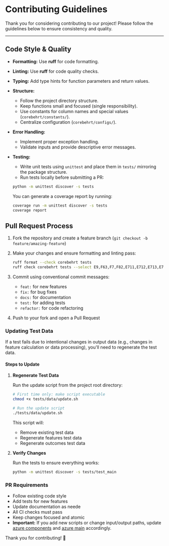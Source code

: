 # Contributing Guidelines

Thank you for considering contributing to our project! Please follow the guidelines below to ensure consistency and quality.

---

## Code Style & Quality

- **Formatting:** Use **ruff** for code formatting.
- **Linting:** Use **ruff** for code quality checks.
- **Typing:** Add type hints for function parameters and return values.
- **Structure:**  
  - Follow the project directory structure.  
  - Keep functions small and focused (single responsibility).  
  - Use constants for column names and special values (`corebehrt/constants/`).  
  - Centralize configuration (`corebehrt/configs/`).  
- **Error Handling:**  
  - Implement proper exception handling.  
  - Validate inputs and provide descriptive error messages.  
- **Testing:**  
  - Write unit tests using `unittest` and place them in `tests/` mirroring the package structure.  
  - Run tests locally before submitting a PR:

  ```bash
  python -m unittest discover -s tests
  ```

   You can generate a coverage report by running:

   ```bash
   coverage run -m unittest discover -s tests
   coverage report
   ```

## Pull Request Process

1. Fork the repository and create a feature branch (`git checkout -b feature/amazing-feature`)
2. Make your changes and ensure formatting and linting pass:

   ```bash
   ruff format --check corebehrt tests
   ruff check corebehrt tests --select E9,F63,F7,F82,E711,E712,E713,E714,E721,F401,F402,F405,F811,F821,F822,F823,F841,F901
   ```

3. Commit using conventional commit messages:
   - `feat:` for new features
   - `fix:` for bug fixes
   - `docs:` for documentation
   - `test:` for adding tests
   - `refactor:` for code refactoring

4. Push to your fork and open a Pull Request

### Updating Test Data

If a test fails due to intentional changes in output data (e.g., changes in feature calculation or data processing), you'll need to regenerate the test data.

#### Steps to Update

1. **Regenerate Test Data**

   Run the update script from the project root directory:

   ```bash
   # First time only: make script executable
   chmod +x tests/data/update.sh

   # Run the update script
   ./tests/data/update.sh
   ```

   This script will:
   - Remove existing test data
   - Regenerate features test data
   - Regenerate outcomes test data

2. **Verify Changes**

   Run the tests to ensure everything works:

   ```bash
   python -m unittest discover -s tests/test_main
   ```

### PR Requirements

- Follow existing code style
- Add tests for new features
- Update documentation as neede
- All CI checks must pass
- Keep changes focused and atomic
- **Important:** If you add new scripts or change input/output paths, update [azure components](corebehrt/azure/components) and [azure main](corebehrt/azure/__main__.py) accordingly.

Thank you for contributing! 🚀
